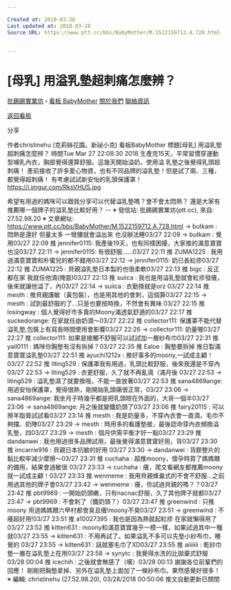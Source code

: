 ```yaml
---

Created at: 2018-03-28
Last updated at: 2018-03-28
Source URL: https://www.ptt.cc/bbs/BabyMother/M.1522159712.A.728.html


---
```


# [母乳] 用溢乳墊超刺痛怎麼辨？


[批踢踢實業坊](https://www.ptt.cc/) › [看板 BabyMother](https://www.ptt.cc/bbs/BabyMother/index.html) [關於我們](https://www.ptt.cc/about.html) [聯絡資訊](https://www.ptt.cc/contact.html)

[返回看板](https://www.ptt.cc/bbs/BabyMother/index.html)

分享

作者christinehu (克莉絲花園。新祕小克)
看板BabyMother
標題\[母乳\] 用溢乳墊超刺痛怎麼辨？
時間Tue Mar 27 22:08:30 2018
生產完15天，平常習慣穿運動型哺乳內衣，胸部覺得還算舒服。這幾天開始溢奶，使用溢 乳墊之後覺得乳頭超刺痛！ 產前接收了許多愛心物資，也有不同品牌的溢乳墊！但是試了兩、三種，都覺得超刺痛！ 有考慮試試新安怡的乳頭保護罩！ <https://i.imgur.com/RksVHUS.jpg>

希望有用過的媽咪可以跟我分享可以代替溢乳墊嗎？會不會太悶熱？ 還是大家有推薦哪一個牌子的溢乳墊比較好用？ -- ※ 發信站: 批踢踢實業坊(ptt.cc), 來自: 27.52.98.20 ※ 文章網址: <https://www.ptt.cc/bbs/BabyMother/M.1522159712.A.728.html>
→ butkam : 悶熱是還好 但量太多 一彎腰就會溢出來 也沒辦法睡03/27 22:09
→ butkam : 覺用03/27 22:09
推 jennifer0115: 我產後19天，也有同樣困擾，大家推的滿意寶寶也沒03/27 22:11
→ jennifer0115: 有很舒服......03/27 22:11
推 ZUMA1225 : 我用過滿意寶寶和朴蜜兒的都不錯用03/27 22:12
→ jennifer0115: 奶已長紅疹03/27 22:12
推 ZUMA1225 : 貝親溢乳墊日本製的也很柔軟03/27 22:13
推 bigc : 反正都在家 我就任他滴(掩面)03/27 22:13
推 suiica : 我也是用溢乳墊就會紅疹發癢，後來就讓他溢了，內03/27 22:14
→ suiica : 衣勤換就是orz 03/27 22:14
推 mesth : 推貝親護敏（黃包裝），也是用其他的會刺，這個算03/27 22:15
→ mesth : 試到最舒服的了...只是也要按時換，不然會有異味 03/27 22:15
推 losingway : 個人覺得好市多賣的Moony滿透氣舒適的03/27 22:17
推 suckedorange: 在家就任由奶滴～03/27 22:22
推 collector111: 保護罩不能代替溢乳墊,包裝上有寫長時間使用會影響03/27 22:26
→ collector111: 奶量喔03/27 22:27
推 collector111: 如果是接觸不舒服可以試試加一層紗布巾03/27 22:31
推 yail0111 : 媽咪你胸墊有沒有拆掉？03/27 22:35
推 Ealoe : 胸墊要拆掉 推日製滿意寶寶溢乳墊03/27 22:51
推 ayuchi1212x : 推好事多的moony,一試成主顧！03/27 22:52
推 liting529 : 保護罩我有用過，乳頭比較舒服，後來我還是不穿內03/27 22:53
→ liting529 : 衣更舒服，久了就不再亂滴（滿月後 03/27 22:53
→ liting529 : 溢乳墊濕了就要換哦，不能一直放著03/27 22:53
推 sana4869ange: 用過安怡保護罩，覺得很熱，剛開始乳頭痛很正常，03/27 23:06
→ sana4869ange: 我坐月子時幾乎都是把乳頭晾在外面的，大哥一個半03/27 23:06
→ sana4869ange: 月之後就變鐵奶頭了03/27 23:06
推 fairy20115 : 可以擦羊脂膏試試看03/27 23:14
推 mesth : 我是奶量多，不穿內衣會一直滴，毛巾不夠擋、奶陣03/27 23:29
→ mesth : 時用多的看護墊接，最後認命穿內衣頻換溢乳墊，四03/27 23:29
→ mesth : 個月供需平衡才好一點03/27 23:29
推 dandanwei : 我也用過很多品牌試用，最後覺得滿意寶寶好用，背03/27 23:30
推 imcarrie916 : 貝親日本抗敏的好用 03/27 23:30
→ dandanwei : 背膠整片的黏比較牢減少摩擦～03/27 23:31
推 cuchaha : 超推moony，懷孕時買了媽媽餵的備用，結果會過敏很 03/27 23:33
→ cuchaha : 癢，爬文看網友都推薦moony就一試成主顧！03/27 23:33
推 wenmeme : 我用貝親蜂巢式的不會不舒服…之前用過其他的牌子會03/27 23:42
→ wenmeme : 癢，你試過貝親的嗎？？03/27 23:42
推 pbt9969 : 一開始奶頭嫩，只有nacnac舒服，久了其他牌子就都03/27 23:47
→ pbt9969 : 不會刺了（鐵奶頭？）03/27 23:47
推 greenwind : 只推moony 用過媽媽餵六甲村都會臭且癢!moony不臭03/27 23:51
→ greenwind : 不癢超好用!03/27 23:51
推 a10027395 : 我也是因為熱就起紅疹 在家就懶得用了03/27 23:52
推 kitten631 : moony和滿意寶寶幾乎一模一樣，如果試過其中一種就03/27 23:55
→ kitten631 : 不用再試了。如果溢乳不多可以先墊小紗布巾，睡覺的 03/27 23:55
→ kitten631 : 話就塞毛巾了XD03/27 23:55
推 aiiiiiii : 乾紗巾墊一層在溢乳墊上在用03/27 23:58
→ synytc : 我覺得水洗的比拋棄式舒服03/28 00:04
推 icechih : 之後就會無感了（嘆）03/28 00:13
謝謝各位前輩們的回應！ 剛剛把胸墊拿掉、另外在溢乳墊上面加了一條紗布巾。果然感覺好很多！ ※ 編輯: christinehu (27.52.98.20), 03/28/2018 00:50:06
推文自動更新已關閉

